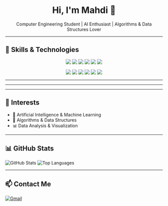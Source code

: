 <h1 align="center">Hi, I'm Mahdi 👋</h1>
<p align="center">Computer Engineering Student | AI Enthusiast | Algorithms & Data Structures Lover</p>

---

## 🧠 Skills & Technologies
<p align="center">
  <img src="https://img.shields.io/badge/C++-00599C?style=flat&logo=c%2B%2B&logoColor=white" />
  <img src="https://img.shields.io/badge/Python-3776AB?style=flat&logo=python&logoColor=white" />
  <img src="https://img.shields.io/badge/PySide6-41CD52?style=flat&logo=qt&logoColor=white" />
  <img src="https://img.shields.io/badge/Numpy-808080?style=flat&logo=numpy&logoColor=white" />
  <img src="https://img.shields.io/badge/Pandas-150458?style=flat&logo=pandas&logoColor=white" />
  <img src="https://img.shields.io/badge/Matplotlib-11557C?style=flat&logo=matplotlib&logoColor=white" />
</p>
<p align="center"> <img src="https://img.shields.io/badge/Seaborn-30A3DC?style=flat&logo=seaborn&logoColor=white" />
  <img src="https://img.shields.io/badge/JavaScript-F7DF1E?style=flat&logo=javascript&logoColor=black" />
  <img src="https://img.shields.io/badge/HTML5-E34F26?style=flat&logo=html5&logoColor=white" />
  <img src="https://img.shields.io/badge/CSS3-1572B6?style=flat&logo=css3&logoColor=white" />
  <img src="https://img.shields.io/badge/Kotlin-7F52FF?style=flat&logo=kotlin&logoColor=white" />
  <img src="https://img.shields.io/badge/Jetpack%20Compose-4285F4?style=flat&logo=android&logoColor=white" />
</p>

---

---

---

## 🚀 Interests

- 🤖 Artificial Intelligence & Machine Learning
- 🧠 Algorithms & Data Structures
- 📊 Data Analysis & Visualization

---

## 📊 GitHub Stats

![GitHub Stats](https://github-readme-stats.vercel.app/api?username=ME0W004&show_icons=true&theme=radical)
![Top Languages](https://github-readme-stats.vercel.app/api/top-langs/?username=ME0W004&layout=compact&theme=radical)

---

## 📫 Contact Me

[![Gmail](https://img.shields.io/badge/-Gmail-D14836?style=for-the-badge&logo=gmail&logoColor=white)](mailto:schwifty.guy004@gmail.com)
